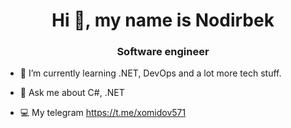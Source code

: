<h1 align="center">Hi 👋, my name is Nodirbek</h1>
<h3 align="center"> Software engineer </h3>

- 🌱 I’m currently learning .NET, DevOps and a lot more tech stuff.

- 💬 Ask me about C#, .NET

- 💻 My telegram https://t.me/xomidov571

<!---
xomidov571/xomidov571 is a ✨ special ✨ repository because its `README.md` (this file) appears on your GitHub profile.
You can click the Preview link to take a look at your changes.
--->
